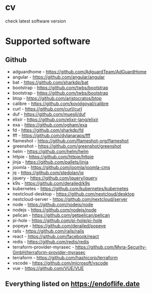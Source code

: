 # cv

check latest software version

# Supported software

## Github

- adguardhome - <https://github.com/AdguardTeam/AdGuardHome>
- angular - <https://github.com/angular/angular>
- bat - <https://github.com/sharkdp/bat>
- bootstrap - <https://github.com/twbs/bootstrap>
- bootstrap - <https://github.com/twbs/bootstrap>
- btop - <https://github.com/aristocratos/btop>
- calibre - <https://github.com/kovidgoyal/calibre>
- curl - <https://github.com/curl/curl>
- duf - <https://github.com/muesli/duf>
- elixir - <https://github.com/elixir-lang/elixir>
- exa - <https://github.com/ogham/exa>
- fd - <https://github.com/sharkdp/fd>
- fff - <https://github.com/dylanaraps/fff>
- flameshot - <https://github.com/flameshot-org/flameshot>
- greenshot - <https://github.com/greenshot/greenshot>
- helm - <https://github.com/helm/helm>
- httpie - <https://github.com/httpie/httpie>
- jinja - <https://github.com/pallets/jinja>
- joomla - <https://github.com/joomla/joomla-cms>
- jq - <https://github.com/stedolan/jq>
- jquery - <https://github.com/jquery/jquery>
- k9s - <https://github.com/derailed/k9s>
- kubernetes - <https://github.com/kubernetes/kubernetes>
- nextcloud-desktop - <https://github.com/nextcloud/desktop>
- nextcloud-server - <https://github.com/nextcloud/server>
- node - <https://github.com/nodejs/node>
- nodejs - <https://github.com/nodejs/node>
- pelican - <https://github.com/getpelican/pelican>
- pi-hole - <https://github.com/pi-hole/pi-hole>
- popeye - <https://github.com/derailed/popeye>
- rails - <https://github.com/rails/rails>
- react - <https://github.com/facebook/react>
- redis - <https://github.com/redis/redis>
- terraform-provider-myrasec - <https://github.com/Myra-Security-GmbH/terraform-provider-myrasec>
- terraform - <https://github.com/hashicorp/terraform>
- vscode - <https://github.com/microsoft/vscode>
- vue - <https://github.com/VUE/VUE>

## Everything listed on <https://endoflife.date>
